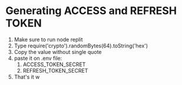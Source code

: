 # Generating ACCESS and REFRESH TOKEN

1. Make sure to run node replit
2. Type require('crypto').randomBytes(64).toString('hex')
3. Copy the value without single quote
4. paste it on .env file:
   1. ACCESS_TOKEN_SECRET
   2. REFRESH_TOKEN_SECRET
5. That's it
   w
